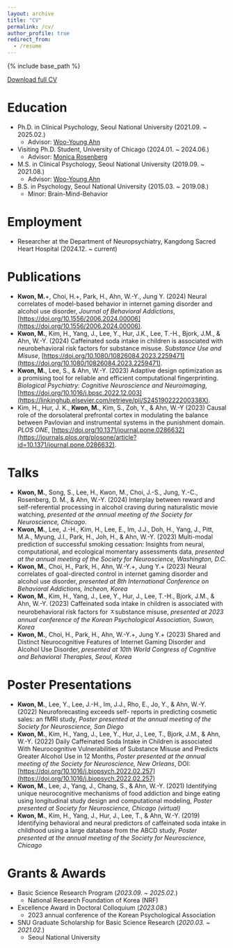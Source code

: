 ```yaml
---
layout: archive
title: "CV"
permalink: /cv/
author_profile: true
redirect_from:
  - /resume
---
```


{% include base_path %}

[Download full CV](https://kmario4180.github.io/files/CV_minakwon.pdf)

Education
======
* Ph.D. in Clinical Psychology, Seoul National University (2021.09. ~ 2025.02.)
  * Advisor: [Woo-Young Ahn](https://ccs-lab.github.io/team/young-ahn/)
* Visiting Ph.D. Student, University of Chicago (2024.01. ~ 2024.06.)
  * Advisor: [Monica Rosenberg](https://cablab.uchicago.edu/)
* M.S. in Clinical Psychology, Seoul National University (2019.09. ~ 2021.08.)
  * Advisor: [Woo-Young Ahn](https://ccs-lab.github.io/team/young-ahn/)
* B.S. in Psychology, Seoul National University (2015.03. ~ 2019.08.)
  * Minor: Brain-Mind-Behavior
  
Employment
======
* Researcher at the Department of Neuropsychiatry, Kangdong Sacred Heart Hospital (2024.12. ~ current)

Publications
======
* __Kwon, M.__+, Choi, H.+, Park, H., Ahn, W.-Y., Jung Y. (2024) Neural correlates of model-based behavior in internet gaming disorder and alcohol use disorder, _Journal of Behavioral Addictions_, [https://doi.org/10.1556/2006.2024.00006](https://doi.org/10.1556/2006.2024.00006).
* __Kwon, M.__, Kim, H., Yang, J., Lee, Y., Hur, J.K., Lee, T.-H., Bjork, J.M., & Ahn, W.-Y. (2024) Caffeinated soda intake in children is associated with neurobehavioral risk factors for substance misuse. _Substance Use and Misuse_,  [https://doi.org/10.1080/10826084.2023.2259471](https://doi.org/10.1080/10826084.2023.2259471).
* __Kwon, M.__, Lee, S., & Ahn, W.-Y. (2023) Adaptive design optimization as a promising tool for reliable and efficient computational fingerprinting. _Biological Psychiatry: Cognitive Neuroscience and Neuroimaging_, [https://doi.org/10.1016/j.bpsc.2022.12.003](https://linkinghub.elsevier.com/retrieve/pii/S245190222200338X).
* Kim, H., Hur, J. K., __Kwon, M.__, Kim, S., Zoh, Y., & Ahn, W.-Y (2023) Causal role of the dorsolateral prefrontal cortex in modulating the balance between Pavlovian and instrumental systems in the punishment domain. _PLOS ONE_, [https://doi.org/10.1371/journal.pone.0286632](https://journals.plos.org/plosone/article?id=10.1371/journal.pone.0286632).
  
Talks
======
* __Kwon, M.__, Song, S., Lee, H., Kwon, M., Choi, J.-S., Jung, Y.-C., Rosenberg, D. M., & Ahn, W.-Y. (2024) Interplay between reward and self-referential processing in alcohol craving during naturalistic movie watching, _presented at the annual meeting of the Society for Neuroscience, Chicago_.
* __Kwon, M.__, Lee, J.-H., Kim, H., Lee, E., Im, J.J., Doh, H., Yang, J., Pitt, M.A., Myung, J.I., Park, H., Joh, H., & Ahn, W.-Y. (2023) Multi-modal prediction of successful smoking cessation: Insights from neural, computational, and ecological momentary assessments data, _presented at the annual meeting of the Society for Neuroscience, Washington, D.C._
* __Kwon, M.__, Choi, H., Park, H., Ahn, W.-Y.+, Jung Y.+ (2023) Neural correlates of goal-directed control in internet gaming disorder and alcohol use disorder, _presented at 8th International Conference on Behavioral Addictions, Incheon, Korea_
* __Kwon, M.__, Kim, H., Yang, J., Lee, Y., Hur, J., Lee, T.-H., Bjork, J.M., & Ahn, W.-Y. (2023) Caffeinated soda intake in children is associated with neurobehavioral risk factors for ㅈsubstance misuse, _presented at 2023 annual conference of the Korean Psychological Association, Suwon, Korea_
* __Kwon, M.__, Choi, H., Park, H., Ahn, W.-Y.+, Jung Y.+ (2023) Shared and Distinct Neurocognitive Features of Internet Gaming Disorder and Alcohol Use Disorder, _presented at 10th World Congress of Cognitive and Behavioral Therapies, Seoul, Korea_
  
Poster Presentations
======
* __Kwon, M.__, Lee, Y., Lee, J.-H., Im, J.J., Rho, E., Jo, Y., & Ahn, W.-Y. (2022) Neuroforecasting exceeds self- reports in predicting cosmetic sales: an fMRI study, _Poster presented at the annual meeting of the Society for Neuroscience, San Diego_
* __Kwon, M.__, Kim, H., Yang, J., Lee, Y., Hur, J., Lee, T., Bjork, J.M., & Ahn, W.-Y. (2022) Daily Caffeinated Soda Intake in Children is associated With Neurocognitive Vulnerabilities of Substance Misuse and Predicts Greater Alcohol Use in 12 Months, _Poster presented at the annual meeting of the Society for Neuroscience, New Orleans_, DOI: [https://doi.org/10.1016/j.biopsych.2022.02.257](https://doi.org/10.1016/j.biopsych.2022.02.257)
* __Kwon, M.__, Lee, J., Yang, J., Chang, S., & Ahn, W.-Y. (2021) Identifying unique neurocognitive mechanisms of food addiction and binge eating using longitudinal study design and computational modeling, _Poster presented at Society for Neuroscience, Chicago (virtual)_
* __Kwon, M.__, Kim, H., Yang, J., Hur, J., Lee, T., & Ahn, W.-Y. (2019) Identifying behavioral and neural predictors of caffeinated soda intake in childhood using a large database from the ABCD study, _Poster presented at the annual meeting of the Society for Neuroscience, Chicago_

Grants & Awards
======
* Basic Science Research Program (*2023.09. ~ 2025.02.*)
    * National Research Foundation of Korea (NRF)
* Excellence Award in Doctoral Colloquium (*2023.08.*)
    * 2023 annual conference of the Korean Psychological Association
* SNU Graduate Scholarship for Basic Science Research (*2020.03. ~ 2021.02.*)
    * Seoul National University    
